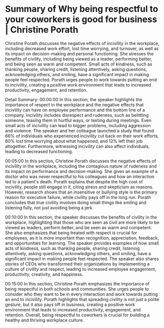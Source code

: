 # Summary of Why being respectful to your coworkers is good for business | Christine Porath

Christine Porath discusses the negative effects of incivility in the workplace, including decreased work effort, lost time worrying, and turnover, as well as its impact on decision-making and personal functioning. She stresses the benefits of civility, including being viewed as a leader, performing better, and being seen as warm and competent. Small acts of kindness, such as thanking people, sharing credit, listening attentively, asking questions, acknowledging others, and smiling, have a significant impact in making people feel respected. Porath urges people to work towards putting an end to incivility, creating a positive work environment that leads to increased productivity, engagement, and retention.

Detail Summary: 
00:00:00
In this section, the speaker highlights the importance of respect in the workplace and the negative effects that incivility can have on employee performance and the bottom line of a company. Incivility includes disrespect and rudeness, such as belittling someone, teasing them in hurtful ways, or texting during meetings. Even small acts of incivility can lead to bigger problems, including aggression and violence. The speaker and her colleague launched a study that found 66% of individuals who experienced incivility cut back on their work efforts, 80% lost time worrying about what happened, and 12% left their job altogether. Furthermore, witnessing incivility can also affect individuals, leading to decreased functioning.

00:05:00
In this section, Christine Porath discusses the negative effects of incivility in the workplace, including the contagious nature of rudeness and its impact on performance and decision-making. She gives an example of a doctor who was never respectful to his colleagues and how an interaction led to a patient's death. Porath explains that despite the high cost of incivility, people still engage in it, citing stress and skepticism as reasons. However, research shows that an insensitive or bullying style is the primary reason for executive failure, while civility pays off in the long run. Porath concludes that true civility involves doing small things like smiling and listening fully, not just avoiding being a jerk.

00:10:00
In this section, the speaker discusses the benefits of civility in the workplace, highlighting that those who are seen as civil are more likely to be viewed as leaders, perform better, and be seen as warm and competent. She also emphasizes that being treated with respect is crucial for employees, as it is more important than recognition, appreciation, feedback, and opportunities for learning. The speaker provides examples of how small acts of kindness, such as thanking people, sharing credit, listening attentively, asking questions, acknowledging others, and smiling, have a significant impact in making people feel respected. The speaker also shares stories of CEOs who transformed their organizations by implementing a culture of civility and respect, leading to increased employee engagement, productivity, creativity, and happiness.

00:15:00
In this section, Christine Porath emphasizes the importance of being respectful in both schools and communities. She urges people to consider who they want to be in every interaction and work towards putting an end to incivility. Porath highlights that spreading civility is not just a polite gesture, but it also pays off in business, creating a positive work environment that leads to increased productivity, engagement, and retention. Overall, being respectful to coworkers is crucial for building a healthy and thriving workplace culture.

